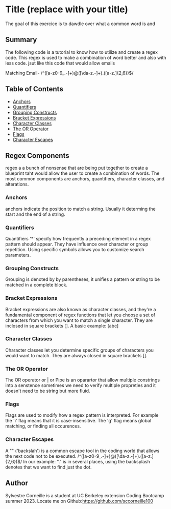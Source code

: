 # Title (replace with your title)

The goal of this exercice is to dawdle over what a common word is and

## Summary

The following code is a tutorial to know how to utilize and create a regex code. This regex is used to make a combination of word better and also with less code. jsut like this code that would allow emails

Matching Email-
/^([a-z0-9_\.-]+)@([\da-z\.-]+)\.([a-z\.]{2,6})$/

## Table of Contents

- [Anchors](#anchors)
- [Quantifiers](#quantifiers)
- [Grouping Constructs](#grouping-constructs)
- [Bracket Expressions](#bracket-expressions)
- [Character Classes](#character-classes)
- [The OR Operator](#the-or-operator)
- [Flags](#flags)
- [Character Escapes](#character-escapes)

## Regex Components
regex a a bunch of nonsense that are being put together to create a blueprint taht would allow the user to create a combination of words.
The most common components are anchors, quantifiers, character classes, and alterations.

### Anchors
anchors indicate the position to match a string. Usually it determing the start and the end of a string. 

### Quantifiers
Quantifiers '*' specify how frequently a preceding element in a regex pattern should appear. They have influence over character or group repetition. Using specific symbols allows you to customize search parameters.

### Grouping Constructs
Grouping is denoted by by parentheses, it unifies a pattern or string to be matched in a complete block.

### Bracket Expressions
Bracket expressions are also known as character classes, and they're a fundamental component of regex functions that let you choose a set of characters from which you want to match a single character. They are inclosed in square brackets []. A basic example: [abc]

### Character Classes
Character classes let you determine specific groups of characters you would want to match. They are always closed in square brackets [].

### The OR Operator
The OR operator or | or Pipe is an oparartor that allow multiple constrings into a senstence sometimes we need to verify multiple propreties and it doesn't need to be string but more fluid.

### Flags
Flags are used to modify how a regex pattern is interpreted. For example the 'i' flag means that it is case-insensitive. The 'g' flag means global matching, or finding all occurences.

### Character Escapes
A "\" ('backslah') is a common escape tool in the coding world that allows the next code not to be executed. 
/^([a-z0-9_\.-]+)@([\da-z\.-]+)\.([a-z\.]{2,6})$/
In our example: "\." is in several places, using the backsplash denotes that we want to find just the dot.

## Author

Sylvestre Corneille is a student at UC Berkeley extension Coding Bootcamp summer 2023. Locate me on Github:https://github.com/sccorneille100
